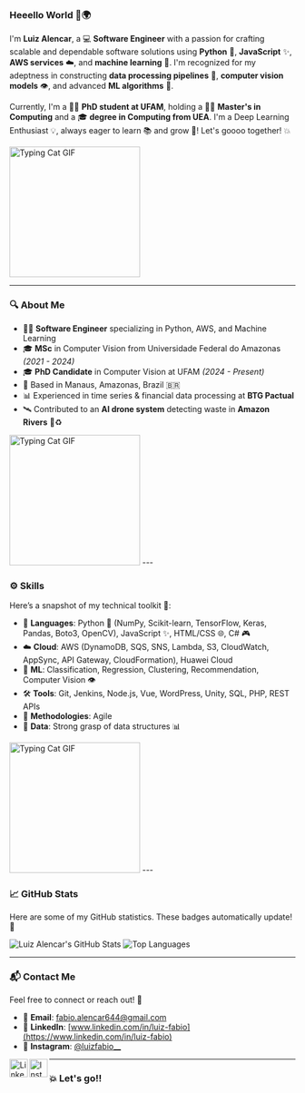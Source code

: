 ### Heeello World 👋🌍

I'm **Luiz Alencar**, a 💻 **Software Engineer** with a passion for crafting scalable and dependable software solutions using **Python** 🐍, **JavaScript** ✨, **AWS services** ☁️, and **machine learning** 🤖.
I'm recognized for my adeptness in constructing **data processing pipelines** 🔄, **computer vision models** 👁️, and advanced **ML algorithms** 🧠.

Currently, I'm a 🧑‍🎓 **PhD student at UFAM**, holding a 🧑‍🔬 **Master's in Computing** and a 🎓 **degree in Computing from UEA**.
I'm a Deep Learning Enthusiast 💡, always eager to learn 📚 and grow 🚀! Let's goooo together! 💥

<img src="https://media.tenor.com/YQ-r_mFzlm0AAAAM/typing-cat-typing.gif" width="230" height="230" alt="Typing Cat GIF"/>

---

### 🔍 About Me

* 🧑‍💻 **Software Engineer** specializing in Python, AWS, and Machine Learning
* 🎓 **MSc** in Computer Vision from Universidade Federal do Amazonas *(2021 - 2024)*
* 🎓 **PhD Candidate** in Computer Vision at UFAM *(2024 - Present)*
* 📍 Based in Manaus, Amazonas, Brazil 🇧🇷
* 📊 Experienced in time series & financial data processing at **BTG Pactual**
* 🛰️ Contributed to an **AI drone system** detecting waste in **Amazon Rivers** 🌿♻️

<img src="https://static.appgeek.com.br/imagens/dino-non-birthday-version-0.gif" height="230" alt="Typing Cat GIF"/>
---

### ⚙️ Skills

Here’s a snapshot of my technical toolkit 🧰:

* 💬 **Languages**: Python 🐍 (NumPy, Scikit-learn, TensorFlow, Keras, Pandas, Boto3, OpenCV), JavaScript ✨, HTML/CSS 🌐, C# 🎮
* ☁️ **Cloud**: AWS (DynamoDB, SQS, SNS, Lambda, S3, CloudWatch, AppSync, API Gateway, CloudFormation), Huawei Cloud
* 🤖 **ML**: Classification, Regression, Clustering, Recommendation, Computer Vision 👁️
* 🛠️ **Tools**: Git, Jenkins, Node.js, Vue, WordPress, Unity, SQL, PHP, REST APIs
* 🔄 **Methodologies**: Agile
* 🧠 **Data**: Strong grasp of data structures 📊

<img src="https://i.makeagif.com/media/7-06-2017/8zzJgA.gif" height="230" alt="Typing Cat GIF"/>
---

### 📈 GitHub Stats

Here are some of my GitHub statistics. These badges automatically update! 🎯

![Luiz Alencar's GitHub Stats](https://github-readme-stats.vercel.app/api?username=LuizAlencar17\&show_icons=true\&theme=radical)
![Top Languages](https://github-readme-stats.vercel.app/api/top-langs/?username=LuizAlencar17\&layout=compact\&theme=radical)

---

### 📬 Contact Me

Feel free to connect or reach out! 💌

* 📧 **Email**: [fabio.alencar644@gmail.com](mailto:fabio.alencar644@gmail.com)
* 💼 **LinkedIn**: [www.linkedin.com/in/luiz-fabio](https://www.linkedin.com/in/luiz-fabio)
* 📸 **Instagram**: [@luizfabio\_\_](https://www.instagram.com/luizfabio__)

<p align="left">
  <a href="https://www.linkedin.com/in/luiz-alencar-641b62198/" target="_blank">
    <img align="left" height="32" width="32" src="https://cdn.jsdelivr.net/npm/simple-icons@v3/icons/linkedin.svg" alt="LinkedIn Icon"/>
  </a>
  <a href="https://www.instagram.com/luizfabio__" target="_blank">
    <img align="left" height="32" width="32" src="https://cdn.jsdelivr.net/npm/simple-icons@v3/icons/instagram.svg" alt="Instagram Icon"/>
  </a>
</p>

---

### 💥 Let's go!!

